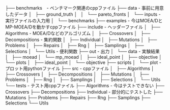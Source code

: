 ├── benchmarks　- ベンチマーク関連のcppファイル
├── data - 事前に用意したデータ
│   ├── ground_truth
│   │   └── pareto_fronts
│   └── inputs - 実行ファイルの入力用
│       └── benchmarks
├── examples - 今はMOEA/DとMP-MOEA/Dを動かすcppファイル
├── include - ヘッダーファイル
│   ├── Algorithms - MOEA/Dなどのアルゴリズム
│   ├── Crossovers
│   ├── Decompositions - 集約関数
│   ├── Individual
│   ├── Mutations
│   ├── Problems
│   ├── Repairs
│   ├── Rng
│   ├── Samplings
│   ├── Selections
│   └── Utils - 便利関数
├── out - 出力
│   └── data - 実験結果
│       ├── moead
│       └── mp_moead
│           ├── ideal_point
│           ├── objective
│           └── plots
│               ├── ideal_point
│               └── objective
├── scripts
│   └── plot - プロット用pythonファイル
├── src - cppファイル
│   ├── Algorithms
│   ├── Crossovers
│   ├── Decompositions
│   ├── Mutations
│   ├── Problems
│   ├── Rng
│   ├── Samplings
│   ├── Selections
│   └── Utils
└── tests - テスト用cppファイル
    ├── Algorithms - 今はテストできない
    ├── Crossovers
    ├── Decompositions
    ├── Individual - 部分的にテストした
    ├── Mutations
    ├── Problems
    ├── Repairs
    ├── Rng
    ├── Samplings
    ├── Selections
    └── Utils
